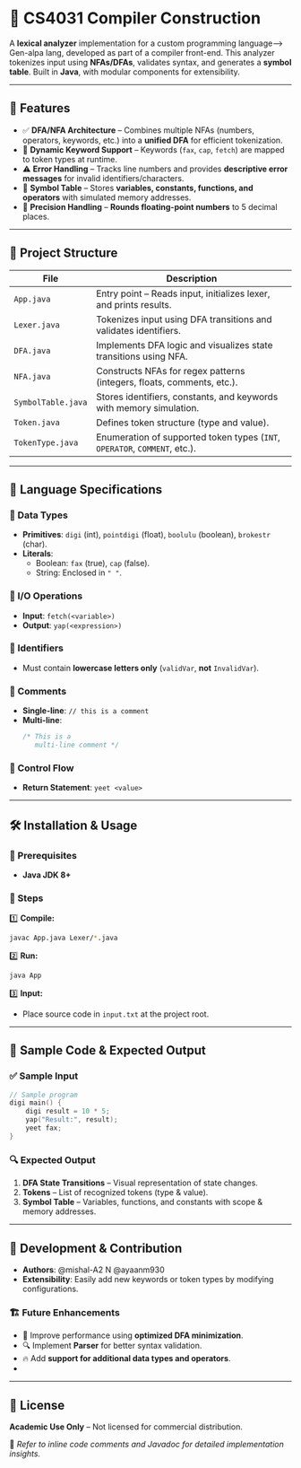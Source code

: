 # 🚀 CS4031 Compiler Construction 

A **lexical analyzer** implementation for a custom programming language--> Gen-alpa lang, developed as part of a compiler front-end. This analyzer tokenizes input using **NFAs/DFAs**, validates syntax, and generates a **symbol table**. Built in **Java**, with modular components for extensibility.

---

## 📌 Features
- ✅ **DFA/NFA Architecture** – Combines multiple NFAs (numbers, operators, keywords, etc.) into a **unified DFA** for efficient tokenization.
- 🔧 **Dynamic Keyword Support** – Keywords (`fax`, `cap`, `fetch`) are mapped to token types at runtime.
- ⚠️ **Error Handling** – Tracks line numbers and provides **descriptive error messages** for invalid identifiers/characters.
- 📖 **Symbol Table** – Stores **variables, constants, functions, and operators** with simulated memory addresses.
- 🎯 **Precision Handling** – **Rounds floating-point numbers** to 5 decimal places.

---

## 📁 Project Structure

| File                | Description                                                              |
|---------------------|--------------------------------------------------------------------------|
| `App.java`         | Entry point – Reads input, initializes lexer, and prints results.        |
| `Lexer.java`       | Tokenizes input using DFA transitions and validates identifiers.         |
| `DFA.java`         | Implements DFA logic and visualizes state transitions using NFA.        |
| `NFA.java`         | Constructs NFAs for regex patterns (integers, floats, comments, etc.).  |
| `SymbolTable.java` | Stores identifiers, constants, and keywords with memory simulation.     |
| `Token.java`       | Defines token structure (type and value).                               |
| `TokenType.java`   | Enumeration of supported token types (`INT`, `OPERATOR`, `COMMENT`, etc.). |

---

## 📜 Language Specifications

### 🔹 Data Types
- **Primitives**: `digi` (int), `pointdigi` (float), `boolulu` (boolean), `brokestr` (char).
- **Literals**:  
  - Boolean: `fax` (true), `cap` (false).  
  - String: Enclosed in `" "`.

### 🔹 I/O Operations
- **Input**: `fetch(<variable>)`
- **Output**: `yap(<expression>)`

### 🔹 Identifiers
- Must contain **lowercase letters only** (`validVar`, **not** `InvalidVar`).

### 🔹 Comments
- **Single-line**: `// this is a comment`
- **Multi-line**:
  ```c
  /* This is a
     multi-line comment */
  ```

### 🔹 Control Flow
- **Return Statement**: `yeet <value>`

---

## 🛠 Installation & Usage

### 🔧 Prerequisites
- **Java JDK 8+**

### 📌 Steps
1️⃣ **Compile:**  
   ```bash
   javac App.java Lexer/*.java
   ```

2️⃣ **Run:**  
   ```bash
   java App
   ```

3️⃣ **Input:**  
   - Place source code in `input.txt` at the project root.

---

## 📝 Sample Code & Expected Output

### ✅ Sample Input
```c
// Sample program
digi main() {
    digi result = 10 * 5;
    yap("Result:", result);
    yeet fax;
}
```

### 🔍 Expected Output
1. **DFA State Transitions** – Visual representation of state changes.
2. **Tokens** – List of recognized tokens (type & value).
3. **Symbol Table** – Variables, functions, and constants with scope & memory addresses.

---

## 🚀 Development & Contribution
- **Authors**: @mishal-A2 N  @ayaanm930 
- **Extensibility**: Easily add new keywords or token types by modifying configurations.

### 🏗 Future Enhancements
- 🚀 Improve performance using **optimized DFA minimization**.
- 🔍 Implement **Parser** for better syntax validation.
- 🔥 Add **support for additional data types and operators**.
- 

---

## 📜 License

**Academic Use Only** – Not licensed for commercial distribution.

📌 *Refer to inline code comments and Javadoc for detailed implementation insights.*

